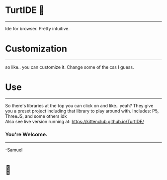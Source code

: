 # TurtIDE :turtle:
-----------------------------

Ide for browser.
Pretty intuitive.

# Customization
-----------------------------

so like.. you can customize it.
Change some of the css I guess.

# Use
-----------------------------
So there's libraries at the top you can click on and like.. yeah?
They give you a preset project including that library to play around with.
Includes: P5, ThreeJS, and some others idk
<br />
Also see live version running at: https://kittenclub.github.io/TurtIDE/

### You're Welcome.
-----------------------------
 -Samuel
# :turtle:
